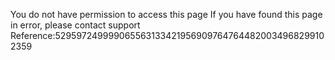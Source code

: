 You do not have permission to access this page If you have found this page in error, please contact support Reference:5295972499990655631334219569097647644820034968299102359